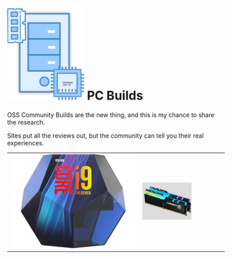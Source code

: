 # ![](./images/PCParts.png) PC Builds 
OSS Community Builds are the new thing, and this is my chance to share the research. 
<p>Sites put all the reviews out, but the community can tell you their real experiences.
<p>

|  |  |  |  |  |  |  |
|     :---:      |     :---:      |     :---:      |     :---:      |     :---:      |     :---:      |     :---:      |
| ![](./images/Inteli9-packaging-sm.png)  |  ![](./images/G.SkillTridentZ.png)|  |  |  |  | |